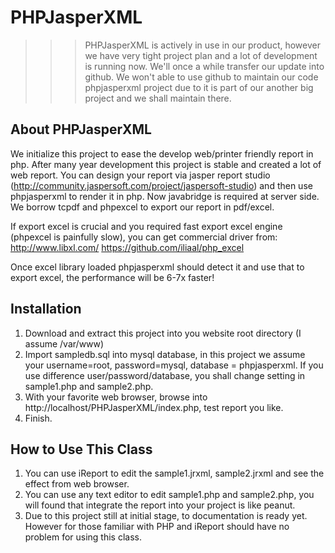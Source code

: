 PHPJasperXML
============

>>> PHPJasperXML is actively in use in our product, however we have very tight project plan and a lot of development is running now. We'll once a while transfer our update into github. We won't able to use github to maintain our code phpjasperxml project due to it is part of our another big project and we shall maintain there.


About PHPJasperXML
------------------
We initialize this project to ease the develop web/printer friendly report in php. After many year development this project is stable and created a lot of web report. You can design your report via jasper report studio (http://community.jaspersoft.com/project/jaspersoft-studio) and then use phpjasperxml to render it in php. Now javabridge is required at server side. We borrow tcpdf and phpexcel to export our report in pdf/excel. 

If export excel is crucial and you required fast export excel engine (phpexcel is painfully slow), you can get commercial driver from:
http://www.libxl.com/
https://github.com/iliaal/php_excel

Once excel library loaded phpjasperxml should detect it and use that to export excel, the performance will be 6-7x faster!


Installation
------------------
1. Download and extract this project into you website root directory (I assume /var/www)
2. Import sampledb.sql into mysql database, in this project we assume your username=root, password=mysql, database = phpjasperxml. If you use difference user/password/database, you shall change setting in sample1.php and sample2.php.
3. With your favorite web browser, browse into http://localhost/PHPJasperXML/index.php, test report you like.
4. Finish.

How to Use This Class
------------------
1. You can use iReport to edit the sample1.jrxml, sample2.jrxml and see the effect from web browser.
2. You can use any text editor to edit sample1.php and sample2.php, you will found that integrate the report into your project is like peanut.
3. Due to this project still at initial stage, to documentation is ready yet. However for those familiar with PHP and iReport should have no problem for using this class.

